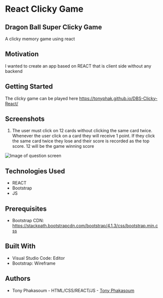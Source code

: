 # React Clicky Game
## Dragon Ball Super Clicky Game
A clicky memory game using react
## Motivation
I wanted to create an app based on REACT that is client side without any backend
## Getting Started
The clicky game can be played here https://tonyphak.github.io/DBS-Clicky-React/
## Screenshots
1. The user must click on 12 cards without clicking the same card twice. Whenever the user click on a card they will receive 1 point. If they click the same card twice they lose and their score is recorded as the top score. 12 will be the game winning score

![Image of question screen](https://github.com/tonyphak/DBS-Clicky-React/blob/master/public/assets/images/DBS%20giphy.gif)
## Technologies Used
* REACT
* Bootstrap
* JS
## Prerequisites
* Bootstrap CDN: https://stackpath.bootstrapcdn.com/bootstrap/4.1.3/css/bootstrap.min.css
## Built With
* Visual Studio Code: Editor
* Bootstrap: Wireframe
## Authors
* Tony Phakasoum - HTML/CSS/REACT/JS - [Tony Phakasoum](https://github.com/tonyphak)
